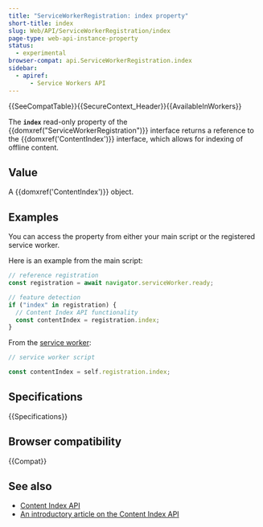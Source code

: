 ```yaml
---
title: "ServiceWorkerRegistration: index property"
short-title: index
slug: Web/API/ServiceWorkerRegistration/index
page-type: web-api-instance-property
status:
  - experimental
browser-compat: api.ServiceWorkerRegistration.index
sidebar:
  - apiref:
      - Service Workers API
---
```


{{SeeCompatTable}}{{SecureContext_Header}}{{AvailableInWorkers}}

The **`index`** read-only property of the
{{domxref("ServiceWorkerRegistration")}} interface returns a reference to the
{{domxref('ContentIndex')}} interface, which allows for indexing of offline content.

## Value

A {{domxref('ContentIndex')}} object.

## Examples

You can access the property from either your main script or the registered service
worker.

Here is an example from the main script:

```js
// reference registration
const registration = await navigator.serviceWorker.ready;

// feature detection
if ("index" in registration) {
  // Content Index API functionality
  const contentIndex = registration.index;
}
```

From the [service worker](/en-US/docs/Web/API/ServiceWorker):

```js
// service worker script

const contentIndex = self.registration.index;
```

## Specifications

{{Specifications}}

## Browser compatibility

{{Compat}}

## See also

- [Content Index API](/en-US/docs/Web/API/Content_Index_API)
- [An introductory article on the Content Index API](https://developer.chrome.com/docs/capabilities/web-apis/content-indexing-api)
